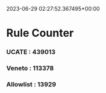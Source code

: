 2023-06-29 02:27:52.367495+00:00
# Rule Counter 
 ### UCATE : 439013

 ### Veneto : 113378

 ### Allowlist : 13929